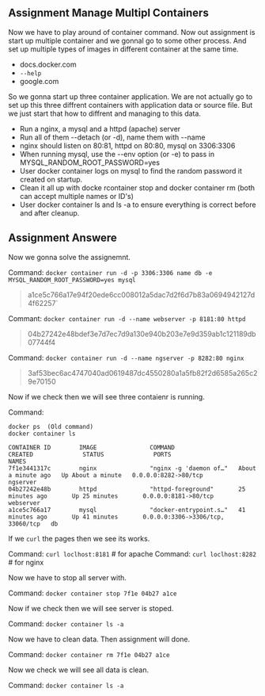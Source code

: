 ## Assignment Manage Multipl Containers

Now we have to play around of container command. Now out assignment is start up multiple container and we gonnal go to some other process. And set up multiple types of images in different container at the same time.

- docs.docker.com
- `--help`
- google.com

So we gonna start up three container application. We are not actually go to set up this three diffrent containers with application data or source file. But we just start that how to diffrent and managing to this data. 

- Run a nginx, a mysql and a httpd (apache) server
- Run all of them --detach (or -d), name them with --name
- nginx should listen on 80:81, httpd on 80:80, mysql on 3306:3306
- When running mysql, use the --env option (or -e) to pass in MYSQL_RANDOM_ROOT_PASSWORD=yes
- User docker container logs on mysql to find the random password it created on startup.
- Clean it all up with docke rcontainer stop and docker container rm (both can accept multiple names or ID's)
- User docker container ls and ls -a to ensure everything is correct before and after cleanup.

## Assignment Answere

Now we gonna solve the assignemnt.

Command: `docker container run -d -p 3306:3306 name db -e MYSQL_RANDOM_ROOT_PASSWORD=yes mysql`

> a1ce5c766a17e94f20ede6cc008012a5dac7d2f6d7b83a0694942127d4f62257`

Commant: `docker container run -d --name webserver -p 8181:80 httpd`

> 04b27242e48bdef3e7d7ec7d9a130e940b203e7e9d359ab1c121189db07744f4

Command: `docker container run -d --name ngserver -p 8282:80 nginx`

> 3af53bec6ac4747040ad0619487dc4550280a1a5fb82f2d6585a265c29e70150

Now if we check then we will see three contaienr is running.

Command: 
```
docker ps  (Old command)
docker container ls
```

```
CONTAINER ID        IMAGE               COMMAND                  CREATED              STATUS              PORTS                               NAMES
7f1e3441317c        nginx               "nginx -g 'daemon of…"   About a minute ago   Up About a minute   0.0.0.0:8282->80/tcp                ngserver
04b27242e48b        httpd               "httpd-foreground"       25 minutes ago       Up 25 minutes       0.0.0.0:8181->80/tcp                webserver
a1ce5c766a17        mysql               "docker-entrypoint.s…"   41 minutes ago       Up 41 minutes       0.0.0.0:3306->3306/tcp, 33060/tcp   db
```

If we `curl` the pages then we see its works.

Command: `curl loclhost:8181`  # for apache
Command: `curl loclhost:8282`  # for nginx

Now we have to stop all server with.

Command: `docker container stop 7f1e 04b27 a1ce`

Now if we check then we will see server is stoped.

Command: `docker container ls -a`

Now we have to clean data. Then assignment will done.

Command: `docker container rm 7f1e 04b27 a1ce`

Now we check we will see all data is clean.

Command: `docker container ls -a`
